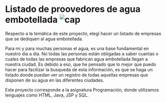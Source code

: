 # Listado de proovedores de agua embotellada ![cap](https://user-images.githubusercontent.com/72436014/155006954-95c2a9eb-8cb4-436c-87d4-b6c338d4ffa8.PNG)


Respecto a la temática de este proyecto, elegí hacer un listado de empresas que se dediquen al agua embotellada. 

Para mi y para muchas personas el agua, es una base fundamental en nuestro dia a dia.
No todas las personas están obligadas a saber cuantas o cuales de todas las empresas que fabrican agua embotellada llegan a nuestra ciudad. Es debido a eso, que he pensado que lo
mejor que puedo hacer para facilizar la busqueda de esta información, es que se haga un listado donde puedan ver un registro de todas aquellas empresas que disponen de su agua en
las diferentes ciudades.

Este proyecto corresponde a la asignatura Programación, donde utilizamos lenguajes como HTML, Java, JSP y SQL.
